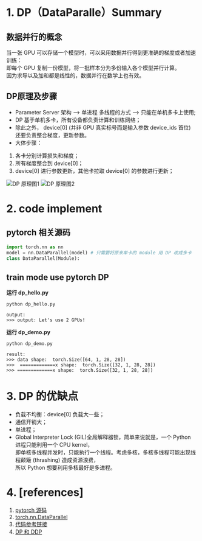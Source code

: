 # 1. DP（DataParalle）Summary

## 数据并行的概念
当一张 GPU 可以存储一个模型时，可以采用数据并行得到更准确的梯度或者加速训练：<br>
即每个 GPU 复制一份模型，将一批样本分为多份输入各个模型并行计算。<br>
因为求导以及加和都是线性的，数据并行在数学上也有效。<br>

## DP原理及步骤
- Parameter Server 架构 --> 单进程 多线程的方式 --> 只能在单机多卡上使用;
- DP 基于单机多卡，所有设备都负责计算和训练网络；
- 除此之外， device[0] (并非 GPU 真实标号而是输入参数 device_ids 首位) 还要负责整合梯度，更新参数。
- 大体步骤：
1. 各卡分别计算损失和梯度；
2. 所有梯度整合到 device[0]；
3. device[0] 进行参数更新，其他卡拉取 device[0] 的参数进行更新；

![DP 原理图1](https://pic3.zhimg.com/80/v2-1cee4e8fd9e2d4dce24b0aa0a47f8c86_1440w.webp)
![DP 原理图2](https://pic1.zhimg.com/80/v2-5c5b0d8e3d7d6653a9ebd47bac93090c_1440w.webp)

# 2. code implement
## pytorch 相关源码
```python
import torch.nn as nn
model = nn.DataParallel(model) # 只需要将原来单卡的 module 用 DP 改成多卡
class DataParallel(Module):
```

## train mode use pytorch DP
**运行 dp_hello.py**
```shell
python dp_hello.py

output:
>>> output: Let's use 2 GPUs!
```

**运行 dp_demo.py**
```shell
python dp_demo.py

result:
>>> data shape:  torch.Size([64, 1, 28, 28])
>>>  =============x shape:  torch.Size([32, 1, 28, 28])
>>> =============x shape:  torch.Size([32, 1, 28, 28])
```

# 3. DP 的优缺点
- 负载不均衡：device[0] 负载大一些；
- 通信开销大；
- 单进程；
- Global Interpreter Lock (GIL)全局解释器锁，简单来说就是，一个 Python 进程只能利用一个 CPU kernel，<br>
  即单核多线程并发时，只能执行一个线程。考虑多核，多核多线程可能出现线程颠簸 (thrashing) 造成资源浪费，<br>
  所以 Python 想要利用多核最好是多进程。<br>

# 4. [references]
1. [pytorch 源码](https://github.com/pytorch/pytorch/blob/master/torch/nn/parallel/data_parallel.py)
2. [torch.nn.DataParallel](https://pytorch.org/docs/stable/generated/torch.nn.DataParallel.html?highlight=data+parallel#torch.nn.DataParallel)
3. [代码参考链接](https://pytorch.org/tutorials/beginner/blitz/data_parallel_tutorial.html#create-model-and-dataparallel)
4. [DP 和 DDP](https://link.zhihu.com/?target=https%3A//pytorch.org/docs/stable/notes/cuda.html%3Fhighlight%3Dbuffer)
